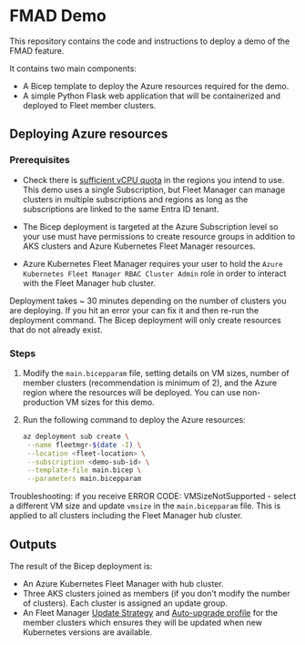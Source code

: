 # FMAD Demo

This repository contains the code and instructions to deploy a demo of the FMAD feature.

It contains two main components:

- A Bicep template to deploy the Azure resources required for the demo.
- A simple Python Flask web application that will be containerized and deployed to Fleet member clusters.

## Deploying Azure resources

### Prerequisites

- Check there is [sufficient vCPU quota](https://learn.microsoft.com/azure/virtual-machines/quotas?tabs=cli) in the regions you intend to use. This demo uses a single Subscription, but Fleet Manager can manage clusters in multiple subscriptions and regions as long as the subscriptions are linked to the same Entra ID tenant.

- The Bicep deployment is targeted at the Azure Subscription level so your use must have permissions to create resource groups in addition to AKS clusters and Azure Kubernetes Fleet Manager resources.

- Azure Kubernetes Fleet Manager requires your user to hold the `Azure Kubernetes Fleet Manager RBAC Cluster Admin` role in order to interact with the Fleet Manager hub cluster.

Deployment takes ~ 30 minutes depending on the number of clusters you are deploying. If you hit an error your can fix it and then re-run the deployment command. The Bicep deployment will only create resources that do not already exist.

### Steps

1. Modify the `main.bicepparam` file, setting details on VM sizes, number of member clusters (recommendation is minimum of 2), and the Azure region where the resources will be deployed. You can use non-production VM sizes for this demo.

1. Run the following command to deploy the Azure resources:

   ```bash
   az deployment sub create \
    --name fleetmgr-$(date -I) \
    --location <fleet-location> \
    --subscription <demo-sub-id> \
    --template-file main.bicep \
    --parameters main.bicepparam
   ```

Troubleshooting: if you receive ERROR CODE: VMSizeNotSupported - select a different VM size and update `vmsize` in the `main.bicepparam` file. This is applied to all clusters including the Fleet Manager hub cluster.

## Outputs

The result of the Bicep deployment is:

- An Azure Kubernetes Fleet Manager with hub cluster.
- Three AKS clusters joined as members (if you don't modify the number of clusters). Each cluster is assigned an update group.
- An Fleet Manager [Update Strategy](https://learn.microsoft.com/azure/kubernetes-fleet/update-create-update-strategy?tabs=azure-portal) and [Auto-upgrade profile](https://learn.microsoft.com/azure/kubernetes-fleet/concepts-update-orchestration#understanding-auto-upgrade-profiles) for the member clusters which ensures they will be updated when new Kubernetes versions are available.
